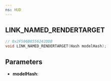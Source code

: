 ```yaml
---
ns: HUD
---
```

## LINK_NAMED_RENDERTARGET

```c
// 0x2F506B8556242DDB
void LINK_NAMED_RENDERTARGET(Hash modelHash);
```

## Parameters
* **modelHash**:
